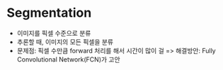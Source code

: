 # Segmentation
- 이미지를 픽셀 수준으로 분류
- 추론할 때, 이미지의 모든 픽셀을 분류
- 문제점: 픽셀 수만큼 forward 처리를 해서 시간이 많이 걸 => 해결방안: Fully Convolutional Network(FCN)가 고안

